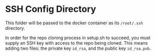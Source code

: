 # SSH Config Directory #

This folder will be passed to the docker container as its `/root/.ssh` directory.

In order for the repo cloning process in setup.sh to succeed, you must supply an SSH key with access to the repo being cloned. This means adding two files: the private key `id_rsa`, and the public key `id_rsa.pub`.

